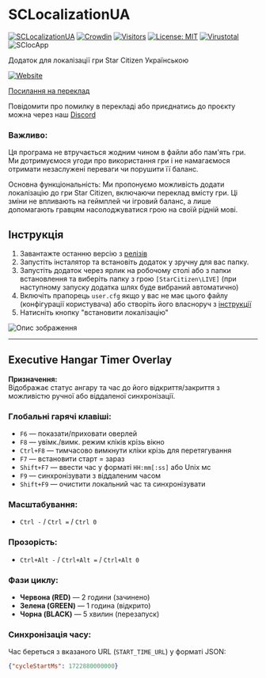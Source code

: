 # SCLocalizationUA
[![SCLocalizationUA](https://img.shields.io/github/release/Vova-Bob/SCLoc_App?include_prereleases&sort=date&label=SCLocalizationUA)](https://github.com/Vova-Bob/SCLoc_App/releases/latest)
[![Crowdin](https://badges.crowdin.net/star-citizen-localization-ua/localized.svg)](https://shorturl.at/dopMW)
[![Visitors](https://api.visitorbadge.io/api/visitors?path=Vova-Bob%2FSCLoc_App&labelColor=%2337d67a&countColor=%23263759&style=plastic&labelStyle=lower)](https://visitorbadge.io/status?path=Vova-Bob%2FSCLoc_App)
[![License: MIT](https://img.shields.io/badge/License-MIT-yellow.svg)](https://github.com/Vova-Bob/SCLoc_App/blob/main/LICENSE)
[![Virustotal](https://img.shields.io/static/v1?label=Virustotal&message=Scan&color=blue)](https://www.virustotal.com/gui/file/709552463786858d54e9285df1e69d8f4acd9130a614b42f4490344b8f7fb70a?nocache=1)
![SClocApp](https://github.com/Vova-Bob/SCLoc_App/blob/main/img/sclocuajpg)

Додаток для локалізації гри Star Citizen Українською

[![Website](https://img.shields.io/website?url=https%3A%2F%2Fsend.monobank.ua%2Fjar%2F44HXkQkorg&up_message=%D0%9F%D1%80%D0%BE%D0%B5%D0%BA%D1%82&style=for-the-badge&label=%D0%9F%D1%96%D0%B4%D1%82%D1%80%D0%B8%D0%BC%D0%B0%D1%82%D0%B8)
](https://send.monobank.ua/jar/44HXkQkorg)

[Посилання на переклад](https://github.com/Vova-Bob/SC_localization_UA)

Повідомити про помилку в перекладі або приєднатись до проєкту можна через наш [Discord](https://discord.gg/TEwrDands4)

### Важливо:
Ця програма не втручається жодним чином в файли або пам'ять гри. Ми дотримуємося угоди про використання гри і не намагаємося отримати незаслужені переваги чи порушити її баланс.

Основна функціональність:
Ми пропонуємо можливість додати локалізацію до гри Star Citizen, включаючи переклад вмісту гри. Ці зміни не впливають на геймплей чи ігровий баланс, а лише допомагають гравцям насолоджуватися грою на своїй рідній мові.

## Інструкція

1. Завантажте останню версію з [релізів](https://github.com/Vova-Bob/SCLoc_App/releases/latest)
2. Запустіть інсталятор та встановіть додаток у зручну для вас папку.
3. Запустіть додаток через ярлик на робочому столі або з папки встановлення та виберіть папку з грою `[StarCitizen\LIVE]`
   (при наступному запуску додатка шлях буде вибраний автоматично)
4. Включіть прапорець `user.cfg` якщо у вас не має цього файлу (конфігурації користувача) або створіть його власноруч з [інструкції](https://github.com/Vova-Bob/SC_localization_UA)
5. Натисніть кнопку "встановити локалізацію"
   
![Опис зображення](https://github.com/Vova-Bob/SCLoc_App/blob/main/img/8png)

---

## Executive Hangar Timer Overlay

**Призначення:**  
Відображає статус ангару та час до його відкриття/закриття з можливістю ручної або віддаленої синхронізації.

### Глобальні гарячі клавіші:
- `F6` — показати/приховати оверлей  
- `F8` — увімк./вимк. режим кліків крізь вікно  
- `Ctrl+F8` — тимчасово вимкнути кліки крізь для перетягування  
- `F7` — встановити старт = зараз  
- `Shift+F7` — ввести час у форматі `HH:mm[:ss]` або Unix мс  
- `F9` — синхронізувати з віддаленим часом  
- `Shift+F9` — очистити локальний час та синхронізувати

### Масштабування:
- `Ctrl -` / `Ctrl =` / `Ctrl 0`

### Прозорість:
- `Ctrl+Alt -` / `Ctrl+Alt =` / `Ctrl+Alt 0`

### Фази циклу:
- **Червона (RED)** — 2 години (зачинено)  
- **Зелена (GREEN)** — 1 година (відкрито)  
- **Чорна (BLACK)** — 5 хвилин (перезапуск)

### Синхронізація часу:
Час береться з вказаного URL (`START_TIME_URL`) у форматі JSON:
```json
{"cycleStartMs": 1722880000000}

